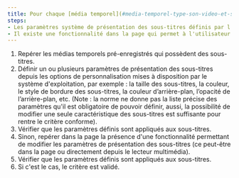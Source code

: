 ```yaml
---
title: Pour chaque [média temporel](#media-temporel-type-son-video-et-synchronise) pré-enregistré, la présentation des sous-titres respecte-t-elle une de ces conditions ?
steps:
- Les paramètres système de présentation des sous-titres définis par l'utilisateur s'appliquent aux sous-titres.
- Il existe une fonctionnalité dans la page qui permet à l'utilisateur de modifier les paramètres de présentation des sous-titres.
---
```


1. Repérer les médias temporels pré-enregistrés qui possèdent des sous-titres.
2. Définir un ou plusieurs paramètres de présentation des sous-titres depuis les options de personnalisation mises à disposition par le système d'exploitation, par exemple : la taille des sous-titres, la couleur, le style de bordure des sous-titres, la couleur d’arrière-plan, l’opacité de l’arrière-plan, etc. (Note&nbsp;: la norme ne donne pas la liste précise des paramètres qu'il est obligatoire de pouvoir définir, aussi, la possibilité de modifier une seule caractéristique des sous-titres est suffisante pour rentre le critère conforme).
3. Vérifier que les paramètres définis sont appliqués aux sous-titres.
4. Sinon, repérer dans la page la présence d'une fonctionnalité permettant de modifier les paramètres de présentation des sous-titres (ce peut-être dans la page ou directement depuis le lecteur multimédia). 
5. Vérifier que les paramètres définis sont appliqués aux sous-titres.
6. Si c'est le cas, le critère est validé.